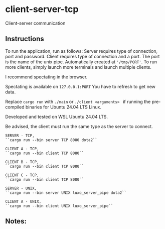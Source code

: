 # client-server-tcp
Client-server communication


## Instructions
To run the application, run as follows:
Server requires type of connection, port and password.
Client requires type of connection and a port.
The port is the name of the unix pipe. Automatically created at ``'/tmp/PORT'``.
To run more clients, simply launch more terminals and launch multiple clients.

I recommend spectating in the browser. 

Spectating is available on ``127.0.0.1:PORT``
You have to refresh to get new data.


Replace ``cargo run`` with ``./main`` or ``./client <arguments> `` if running the pre-compiled binaries for Ubuntu 24.04 LTS Linux.

Developed and tested on WSL Ubuntu 24.04 LTS.

Be advised, the client must run the same type as the server to connect.

    SERVER - TCP,
    ``cargo run --bin server TCP 8080 dota2``
    
    CLIENT A - TCP,
    ``cargo run --bin client TCP 8080``

    CLIENT B - TCP,
    ``cargo run --bin client TCP 8080``

    CLIENT C - TCP,
    ``cargo run --bin client TCP 8080``

    SERVER - UNIX,
    ``cargo run --bin server UNIX luxo_server_pipe dota2``

    CLIENT A - UNIX,
    ``cargo run --bin client UNIX luxo_server_pipe``


## Notes: